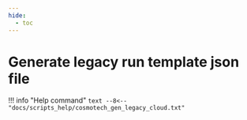 ```yaml
---
hide:
  - toc
---
```

# Generate legacy run template json file

!!! info "Help command"
    ```text
    --8<-- "docs/scripts_help/cosmotech_gen_legacy_cloud.txt"
    ```